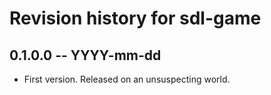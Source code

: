 # Revision history for sdl-game

## 0.1.0.0 -- YYYY-mm-dd

* First version. Released on an unsuspecting world.

